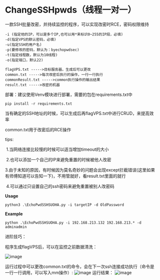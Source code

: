 # ChangeSSHpwds（线程一对一）

一款SSH批量改密，并持续监控的程序，可以实现改密时RCE，密码权限维持

```
-i (指定他的IP，可以是多个IP,也可以用*来标识0~255的IP段，必填)
-d(指定VPS的默认密码，必填)
-u(指定SSH的用户名)
-p(要修改的密码，默认为：byechopwdsec)
-t(指定线程数，默认为10线程)
-o(指定端口，默认22)

flagVPS.txt ----->目标服务器，生成后可以更改
common.txt ----->每次改密后执行的操作，一行一行执行
commonResult.txt ----->common执行操作的输出结果
result.txt ----->改密的机器

```
部署：建议使用Venv模块进行部署，需要的包在requirements.txt中
```
pip install -r requirements.txt
```

当有确定的SSH地址的时候，可以生成后再flagVPS.txt中进行CRUD，来提高效率

common.txt用于改密后的RCE操作

tips:

​	1.当网络连接比较慢的时候可以适当增加timeout的大小

​	2.也可以添加一个自己的IP来避免重置的时候被他人改密

​	3.由于未知的原因，有时候因为莫名奇妙的问题会出现except拦截错误(这里如果有师傅知道可以告知一下)，不用管就好，看result.txt里面的就行

​	4.可以通过只设置自己的ssh密码来避免重置被别人改密码

**Usage** 

```
python3 .\EchoPwdSSHSUOHA.py -i targetIP -d OldPassword
```

**Example**

```
python .\EchoPwdSSHSUOHA.py -i 192.168.213.132 192.168.213.* -d adminadmin
```

进阶技巧：

程序生成flagVPS后，可以在监控之前数据清洗：

![image](https://github.com/PlusTop/SSHsuoha/assets/105430146/cf5466f7-9563-493e-bfe7-36dc5b85d9bb)

运行过程中可以更改common.txt的命令，会在下一次ssh连接成功执行（命令是一行一行调用，可以写入mm操作）:
![image](https://github.com/PlusTop/SSHsuoha/assets/105430146/95f7bf0d-2895-4eac-8668-8645e2a2916b)
运行结果：
![image](https://github.com/PlusTop/SSHsuoha/assets/105430146/7dda52ba-d178-41cd-83e2-0f1eac3a4f04)
